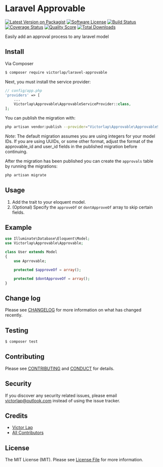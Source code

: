 # Laravel Approvable

[![Latest Version on Packagist][ico-version]][link-packagist]
[![Software License][ico-license]](LICENSE.md)
[![Build Status][ico-travis]][link-travis]
[![Coverage Status][ico-scrutinizer]][link-scrutinizer]
[![Quality Score][ico-code-quality]][link-code-quality]
[![Total Downloads][ico-downloads]][link-downloads]

Easily add an approval process to any laravel model


## Install

Via Composer

``` bash
$ composer require victorlap/laravel-approvable
```

Next, you must install the service provider:

```php
// config/app.php
'providers' => [
    ...
    Victorlap\Approvable\ApprovableServiceProvider::class,
];
```

You can publish the migration with:
```bash
php artisan vendor:publish --provider="Victorlap\Approvable\ApprovableServiceProvider" --tag="migrations"
```

*Note*: The default migration assumes you are using integers for your model IDs. If you are using UUIDs, or some other format, adjust the format of the approvable_id and user_id fields in the published migration before continuing.

After the migration has been published you can create the `approvals` table by running the migrations:


```bash
php artisan migrate
```

## Usage

 1. Add the trait to your eloquent model.
 2. (Optional) Specify the `approveOf` or `dontApproveOf` array to skip certain fields.

## Example
```php
use Illuminate\Database\Eloquent\Model;
use Victorlap\Approvable\Approvable;

class User extends Model
{
    use Aprrovable;

    protected $approveOf = array();

    protected $dontApproveOf = array();
}
```

## Change log

Please see [CHANGELOG](CHANGELOG.md) for more information on what has changed recently.

## Testing

``` bash
$ composer test
```

## Contributing

Please see [CONTRIBUTING](CONTRIBUTING.md) and [CONDUCT](CONDUCT.md) for details.

## Security

If you discover any security related issues, please email victorlap@outlook.com instead of using the issue tracker.

## Credits

- [Victor Lap][link-author]
- [All Contributors][link-contributors]

## License

The MIT License (MIT). Please see [License File](LICENSE.md) for more information.

[ico-version]: https://img.shields.io/packagist/v/victorlap/laravel-approvable.svg?style=flat-square
[ico-license]: https://img.shields.io/badge/license-MIT-brightgreen.svg?style=flat-square
[ico-travis]: https://img.shields.io/travis/victorlap/laravel-approvable/master.svg?style=flat-square
[ico-scrutinizer]: https://img.shields.io/scrutinizer/coverage/g/victorlap/laravel-approvable.svg?style=flat-square
[ico-code-quality]: https://img.shields.io/scrutinizer/g/victorlap/laravel-approvable.svg?style=flat-square
[ico-downloads]: https://img.shields.io/packagist/dt/victorlap/laravel-approvable.svg?style=flat-square

[link-packagist]: https://packagist.org/packages/victorlap/laravel-approvable
[link-travis]: https://travis-ci.org/victorlap/laravel-approvable
[link-scrutinizer]: https://scrutinizer-ci.com/g/victorlap/laravel-approvable/code-structure
[link-code-quality]: https://scrutinizer-ci.com/g/victorlap/laravel-approvable
[link-downloads]: https://packagist.org/packages/victorlap/laravel-approvable
[link-author]: https://github.com/victorlap
[link-contributors]: ../../contributors
